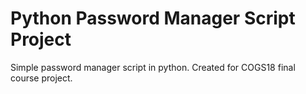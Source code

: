 # Python Password Manager Script Project
Simple password manager script in python. Created for COGS18 final course project.
